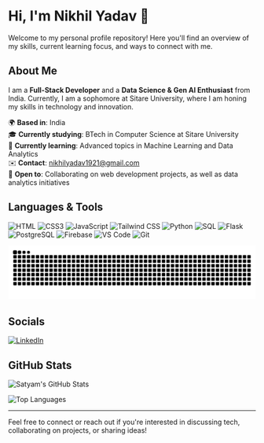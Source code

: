 <!---
nikhilyadav09/nikhilyadav09 is a ✨ special ✨ repository because its `README.md` (this file) appears on your GitHub profile.
You can click the Preview link to take a look at your changes.
--->
# Hi, I'm Nikhil Yadav 👋

Welcome to my personal profile repository! Here you'll find an overview of my skills, current learning focus, and ways to connect with me.

## About Me

I am a **Full-Stack Developer** and a **Data Science & Gen AI Enthusiast** from India. Currently, I am a sophomore at Sitare University, where I am honing my skills in technology and innovation.

🌍 **Based in**: India  
🎓 **Currently studying**: BTech in Computer Science at Sitare University  
🧠 **Currently learning**: Advanced topics in Machine Learning and Data Analytics  
✉️ **Contact**: [nikhilyadav1921@gmail.com](mailto:nikhilyadav1921@gmail.com)  
🤝 **Open to**: Collaborating on web development projects, as well as data analytics initiatives  

## Languages & Tools

![HTML](https://img.icons8.com/color/48/000000/html-5.png) ![CSS3](https://img.icons8.com/color/48/000000/css3.png) ![JavaScript](https://img.icons8.com/color/48/000000/javascript.png) ![Tailwind CSS](https://img.icons8.com/color/48/000000/tailwindcss.png) ![Python](https://img.icons8.com/color/48/000000/python.png) ![SQL](https://img.icons8.com/color/48/000000/sql.png) ![Flask](https://img.icons8.com/color/48/000000/flask.png) ![PostgreSQL](https://img.icons8.com/color/48/000000/postgreesql.png) ![Firebase](https://img.icons8.com/color/48/000000/firebase.png) ![VS Code](https://img.icons8.com/color/48/000000/visual-studio-code-2019.png) ![Git](https://img.icons8.com/color/48/000000/git.png)

![User Contributions](https://raw.githubusercontent.com/nikhilyadav09/nikhilyadav09/main/github-user-contribution.svg)
## Socials

[![LinkedIn](https://img.icons8.com/color/48/000000/linkedin.png)](https://www.linkedin.com/in/nikhilyadav09/) 

## GitHub Stats

![Satyam's GitHub Stats](https://github-readme-stats.vercel.app/api?username=nikhilyadav09&show_icons=true&hide_title=true&count_private=true&hide=prs&hide_border=true&theme=radical)  

![Top Languages](https://github-readme-stats.vercel.app/api/top-langs/?username=nikhilyadav09&layout=compact&hide_title=true&hide_border=true&theme=radical)  


---

Feel free to connect or reach out if you're interested in discussing tech, collaborating on projects, or sharing ideas!
